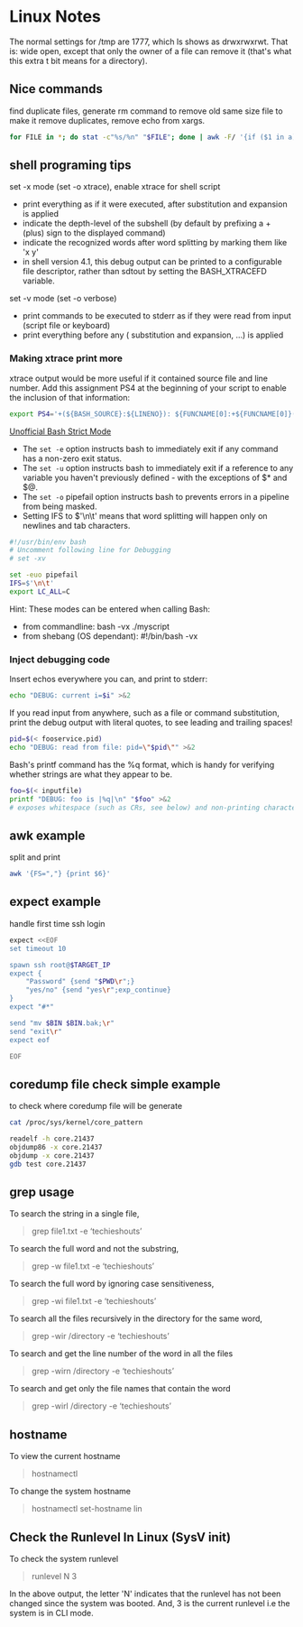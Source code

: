 # Linux Notes

The normal settings for /tmp are 1777, which ls shows as drwxrwxrwt.
That is: wide open, except that only the owner of a file can remove it (that's what this extra t bit means for a directory).


## Nice commands

find duplicate files, generate rm command to remove old same size file
to make it remove duplicates, remove echo from xargs.

```bash
for FILE in *; do stat -c"%s/%n" "$FILE"; done | awk -F/ '{if ($1 in a)print $2; else a[$1]=1}' | xargs echo rm
```

## shell programing tips

set -x mode (set -o xtrace), enable xtrace for shell script

- print everything as if it were executed, after substitution and expansion is applied
- indicate the depth-level of the subshell (by default by prefixing a + (plus) sign to the displayed command)
- indicate the recognized words after word splitting by marking them like 'x y'
- in shell version 4.1, this debug output can be printed to a configurable file descriptor, rather than sdtout by setting the BASH_XTRACEFD variable.

set -v mode (set -o verbose)
- print commands to be executed to stderr as if they were read from input (script file or keyboard)
- print everything before any ( substitution and expansion, …) is applied

### Making xtrace print more

xtrace output would be more useful if it contained source file and line number. Add this assignment PS4 at the beginning of your script to enable the inclusion of that information:

```bash
export PS4='+(${BASH_SOURCE}:${LINENO}): ${FUNCNAME[0]:+${FUNCNAME[0]}(): }'
```

[Unofficial Bash Strict Mode](http://redsymbol.net/articles/unofficial-bash-strict-mode/ "Title")

- The `set -e` option instructs bash to immediately exit if any command has a non-zero exit status.
- The `set -u` option instructs bash to immediately exit if a reference to any variable you haven't previously defined - with the exceptions of $* and $@.
- The `set -o` pipefail option instructs bash to prevents errors in a pipeline from being masked.
- Setting IFS to $'\n\t' means that word splitting will happen only on newlines and tab characters.

```bash
#!/usr/bin/env bash
# Uncomment following line for Debugging
# set -xv

set -euo pipefail
IFS=$'\n\t'
export LC_ALL=C
```

Hint: These modes can be entered when calling Bash:

- from commandline: bash -vx ./myscript 
- from shebang (OS dependant): #!/bin/bash -vx 

### Inject debugging code

Insert echos everywhere you can, and print to stderr:

```bash
echo "DEBUG: current i=$i" >&2
```

If you read input from anywhere, such as a file or command substitution, print the debug output with literal quotes, to see leading and trailing spaces!

```bash
pid=$(< fooservice.pid)
echo "DEBUG: read from file: pid=\"$pid\"" >&2
```

Bash's printf command has the %q format, which is handy for verifying whether strings are what they appear to be.

```bash
foo=$(< inputfile)
printf "DEBUG: foo is |%q|\n" "$foo" >&2
# exposes whitespace (such as CRs, see below) and non-printing characters
```

## awk example

split and print

```bash
awk '{FS=","} {print $6}'
```

## expect example

handle first time ssh login

```bash
expect <<EOF
set timeout 10

spawn ssh root@$TARGET_IP
expect {
    "Password" {send "$PWD\r";}
    "yes/no" {send "yes\r";exp_continue}
}
expect "#*"

send "mv $BIN $BIN.bak;\r"
send "exit\r"
expect eof

EOF
```

## coredump file check simple example

to check where coredump file will be generate

```bash
cat /proc/sys/kernel/core_pattern

```

```bash
readelf -h core.21437 
objdump86 -x core.21437 
objdump -x core.21437 
gdb test core.21437 
```

## grep usage

To search the string in a single file,

> grep file1.txt -e ‘techieshouts’

To search the full word and not the substring,

> grep -w file1.txt -e ‘techieshouts’

To search the full word by ignoring case sensitiveness,

> grep -wi file1.txt -e ‘techieshouts’

To search all the files recursively in the directory for the same word,

> grep -wir /directory -e ‘techieshouts’

To search and get the line number of the word in all the files

> grep -wirn /directory -e ‘techieshouts’

To search and get only the file names that contain the word

> grep -wirl /directory -e ‘techieshouts’

## hostname

To view the current hostname

> hostnamectl

To change the system hostname

> hostnamectl set-hostname lin

## Check the Runlevel In Linux (SysV init)

To check the system runlevel

> runlevel
> N 3

In the above output, the letter 'N' indicates that the runlevel has not been changed since the system was booted.
And, 3 is the current runlevel i.e the system is in CLI mode.


